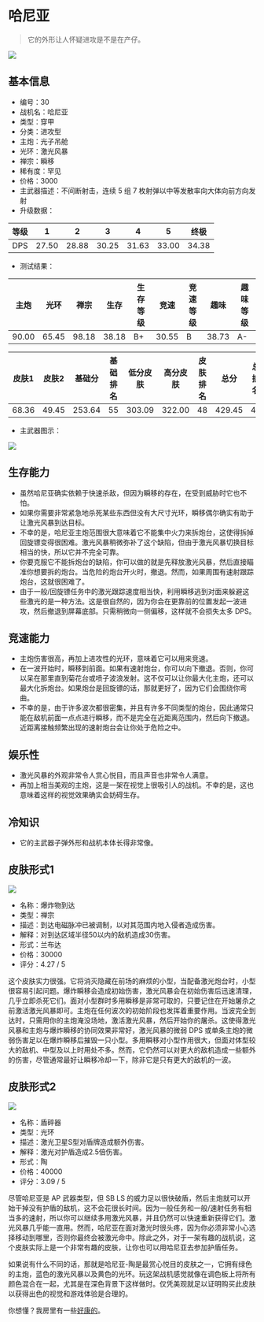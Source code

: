 # 哈尼亚

> 它的外形让人怀疑进攻是不是在产仔。

<img src="/ships/ship_30.png" style={{zoom:1}}/>

## 基本信息

- 编号：30
- 战机名：哈尼亚
- 类型：穿甲
- 分类：进攻型
- 主炮：光子吊舱
- 光环：激光风暴
- 禅宗：瞬移
- 稀有度：罕见
- 价格：3000
- 主武器描述：不间断射击，连续 5 组 7 枚射弹以中等发散率向大体向前方向发射
- 升级数据：

| 等级 | 1 | 2 | 3 | 4 | 5 | 终极 |
|--|--|--|--|--|--|--|
| DPS | 27.50 | 28.88 | 30.25 | 31.63 | 33.00 | 34.38 |

- 测试结果：

| 主炮 | 光环 | 禅宗 | 生存 | 生存等级 | 竞速 | 竞速等级 | 趣味 | 趣味等级 |
|--|--|--|--|--|--|--|--|--|
| 90.00 | 65.45 | 98.18 | 38.18 | B+ | 30.55 | B | 38.73 | A- |

| 皮肤1 | 皮肤2 | 基础分 | 基础排名 | 低分皮肤 | 高分皮肤 | 皮肤排名 | 总分 | 总排名 |
|--|--|--|--|--|--|--|--|--|
| 68.36 | 49.45 | 253.64 | 55 | 303.09 | 322.00 | 48 | 429.45 | 42 |

- 主武器图示：

<img src="/illustration/main_30.gif" style={{zoom:1}}/>

## 生存能力

- 虽然哈尼亚确实依赖于快速杀敌，但因为瞬移的存在，在受到威胁时它也不怕。
- 如果你需要非常紧急地杀死某些东西但没有大尺寸光环，瞬移偶尔确实有助于让激光风暴到达目标。
- 不幸的是，哈尼亚主炮范围很大意味着它不能集中火力来拆炮台，这使得拆掉回旋镖变得很困难。激光风暴稍微弥补了这个缺陷，但由于激光风暴切换目标相当的快，所以它并不完全可靠。
- 你要克服它不能拆炮台的缺陷，你可以做的就是先释放激光风暴，然后直接瞄准你想要拆的炮台。当危险的炮台开火时，撤退。然而，如果周围有速射跟踪炮台，这就很困难了。
- 由于一般/回旋镖任务中的激光跟踪速度相当快，利用瞬移逃到对面来躲避这些激光的是一种方法。这是很自然的，因为你会在更靠前的位置发起一波进攻，然后撤退到屏幕底部。只需稍微向一侧偏移，这样就不会损失太多 DPS。

## 竞速能力

- 主炮伤害很高，再加上进攻性的光环，意味着它可以用来竞速。
- 在一波开始时，瞬移到前面。如果有速射炮台，你可以向下撤退。否则，你可以呆在那里直到菊花台或喷子波浪发射。这不仅可以让你最大化主炮，还可以最大化拆炮台。如果炮台是回旋镖的话，那就更好了，因为它们会围绕你弯曲。
- 不幸的是，由于许多波次都很密集，并且有许多不同类型的炮台，因此通常只能在敌机前面一点点进行瞬移，而不是完全在近距离范围内，然后向下撤退。近距离接触频繁出现的速射炮台会让你处于危险之中。

## 娱乐性

- 激光风暴的外观非常令人赏心悦目，而且声音也非常令人满意。
- 再加上相当美观的主炮，这是一架在视觉上很吸引人的战机。不幸的是，这也意味着这样的视觉效果确实会妨碍生存。

## 冷知识

- 它的主武器子弹外形和战机本体长得非常像。

## 皮肤形式1

<img src="/ships/ship_30_apex_1.png" style={{zoom:1}}/>

- 名称：爆炸物到达
- 类型：禅宗
- 描述：到达电磁脉冲已被调制，以对其范围内地入侵者造成伤害。
- 解释：对到达区域半径50以内的敌机造成30伤害。
- 形式：兰布达
- 价格：30000
- 评分：4.27 / 5

这个皮肤实力很强。它将消灭隐藏在前场的麻烦的小型，当配备激光炮台时，小型很容易引起问题。爆炸瞬移会造成初始伤害，激光风暴会在初始伤害后迅速清理，几乎立即杀死它们。面对小型群时多用瞬移是非常可取的，只要记住在开始屠杀之前激活激光风暴即可。主炮在任何波次的初始阶段也发挥着重要作用。当波完全到达时，只需用你的主炮淹没场地，激活激光风暴，然后开始你的屠杀。这使得激光风暴和主炮与爆炸瞬移的协同效果非常好，激光风暴的微弱 DPS 或单条主炮的微弱伤害足以在爆炸瞬移后摧毁一只小型。多用瞬移对小型作用很大，但面对体型较大的敌机、中型及以上时用处不多。然而，它仍然可以对更大的敌机造成一些额外的伤害，尽管通常最好让瞬移冷却一下，除非它是只有更大的敌机的一波。

## 皮肤形式2

<img src="/ships/ship_30_apex_2.png" style={{zoom:1}}/>

- 名称：盾碎器
- 类型：光环
- 描述：激光卫星S型对盾牌造成额外伤害。
- 解释：激光对护盾造成2.5倍伤害。
- 形式：陶
- 价格：40000
- 评分：3.09 / 5

尽管哈尼亚是 AP 武器类型，但 SB LS 的威力足以很快破盾，然后主炮就可以开始干掉没有护盾的敌机，这不会花很长时间。因为一般任务和一般/速射任务有相当多的速射，所以你可以继续多用激光风暴，并且仍然可以快速重新获得它们。激光风暴几乎能一直用。然而，哈尼亚在面对激光时很头疼，因为你必须非常小心选择移动到哪里，否则你最终会被激光命中。除此之外，对于一架有趣的战机说，这个皮肤实际上是一个非常有趣的皮肤，让你也可以用哈尼亚去参加护盾任务。

如果说有什么不同的话，那就是哈尼亚-陶是最赏心悦目的皮肤之一，它拥有绿色的主炮，蓝色的激光风暴以及黄色的光环。玩这架战机感觉就像在调色板上将所有颜色混合在一起，尤其是在深色背景下这样做时。仅凭美观就足以证明购买此皮肤以获得出色的视觉和游戏体验是合理的。

你想懂？我房里有一些[好康的](https://www.bilibili.com/video/BV1yF41197Dz/)。
